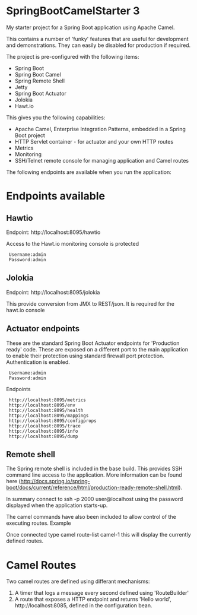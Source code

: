 # SpringBootCamelStarter 3

My starter project for a Spring Boot application using Apache Camel.

This contains a number of 'funky' features that are useful for development and demonstrations.  They can easily be disabled for production if required.

The project is pre-configured with the following items:
* Spring Boot
* Spring Boot Camel
* Spring Remote Shell
* Jetty
* Spring Boot Actuator
* Jolokia
* Hawt.io

This gives you the following capabilities:
* Apache Camel, Enterprise Integration Patterns, embedded in a Spring Boot project
* HTTP Servlet container - for actuator and your own HTTP routes
* Metrics
* Monitoring
* SSH/Telnet remote console for managing application and Camel routes

The following endpoints are available when you run the application:

# Endpoints available

## Hawtio

Endpoint: http://localhost:8095/hawtio

Access to the Hawt.io monitoring console is protected
```
 Username:admin
 Password:admin
 ```

## Jolokia

Endpoint: http://localhost:8095/jolokia

This provide conversion from JMX to REST/json. It is required for the hawt.io console

## Actuator endpoints

These are the standard Spring Boot Actuator endpoints for 'Production ready' code.  These are exposed on a different port to the main application to enable their protection using standard firewall port protection.  
Authentication is enabled.

```
 Username:admin
 Password:admin
 ```

Endpoints
```
 http://localhost:8095/metrics
 http://localhost:8095/env
 http://localhost:8095/health
 http://localhost:8095/mappings
 http://localhost:8095/configprops
 http://localhost:8095/trace
 http://localhost:8095/info
 http://localhost:8095/dump
```

## Remote shell

The Spring remote shell is included in the base build. This provides SSH command line access to the application. More information can be found here (http://docs.spring.io/spring-boot/docs/current/reference/html/production-ready-remote-shell.html).

In summary connect to ssh -p 2000 user@localhost using the password displayed when the application starts-up.

The camel commands have also been included to allow control of the executing routes.
Example

Once connected type camel route-list camel-1 this will display the currently defined routes.

# Camel Routes

Two camel routes are  defined using differant mechanisms:

 1. A timer that logs a message every second defined using 'RouteBuilder'
 2. A route that exposes a HTTP endpoint and returns 'Hello world', http://localhost:8085, defined in the configuration bean.

